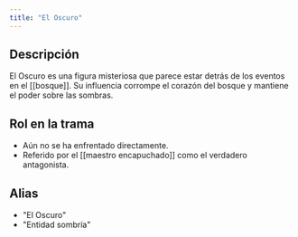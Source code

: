 ```yaml
---
title: "El Oscuro"
---
```


## Descripción
El Oscuro es una figura misteriosa que parece estar detrás de los eventos en el [[bosque]]. Su influencia corrompe el corazón del bosque y mantiene el poder sobre las sombras.

## Rol en la trama
- Aún no se ha enfrentado directamente.
- Referido por el [[maestro encapuchado]] como el verdadero antagonista.

## Alias
- "El Oscuro"
- "Entidad sombría"
